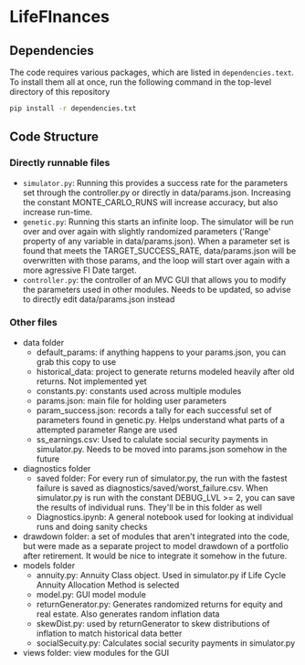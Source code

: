 # LifeFInances

## Dependencies
The code requires various packages, which are listed in `dependencies.text`. To install them all at once, run the following command in the top-level directory of this repository
```bash
pip install -r dependencies.txt
```

## Code Structure
### Directly runnable files
- `simulator.py`: Running this provides a success rate for the parameters set through the controller.py or directly in data/params.json. Increasing the constant MONTE_CARLO_RUNS will increase accuracy, but also increase run-time.
- `genetic.py`: Running this starts an infinite loop. The simulator will be run over and over again with slightly randomized parameters ('Range' property of any variable in data/params.json). When a parameter set is found that meets the TARGET_SUCCESS_RATE, data/params.json will be overwritten with those params, and the loop will start over again with a more agressive FI Date target.
- `controller.py`: the controller of an MVC GUI that allows you to modify the parameters used in other modules. Needs to be updated, so advise to directly edit data/params.json instead

### Other files
- data folder
  - default_params: if anything happens to your params.json, you can grab this copy to use
  - historical_data: project to generate returns modeled heavily after old returns. Not implemented yet
  - constants.py: constants used across multiple modules
  - params.json: main file for holding user parameters
  - param_success.json: records a tally for each successful set of parameters found in genetic.py. Helps understand what parts of a attempted parameter Range are used
  - ss_earnings.csv: Used to calulate social security payments in simulator.py. Needs to be moved into params.json somehow in the future
- diagnostics folder
  - saved folder: For every run of simulator.py, the run with the fastest failure is saved as diagnostics/saved/worst_failure.csv. When simulator.py is run with the constant DEBUG_LVL >= 2, you can save the results of individual runs. They'll be in this folder as well
  - Diagnostics.ipynb: A general notebook used for looking at individual runs and doing sanity checks
- drawdown folder: a set of modules that aren't integrated into the code, but were made as a separate project to model drawdown of a portfolio after retirement. It would be nice to integrate it somehow in the future.
- models folder
  - annuity.py: Annuity Class object. Used in simulator.py if Life Cycle Annuity Allocation Method is selected 
  - model.py: GUI model module
  - returnGenerator.py: Generates randomized returns for equity and real estate. Also generates random inflation data
  - skewDist.py: used by returnGenerator to skew distributions of inflation to match historical data better
  - socialSecuity.py: Calculates social security payments in simulator.py
- views folder: view modules for the GUI
  
  
